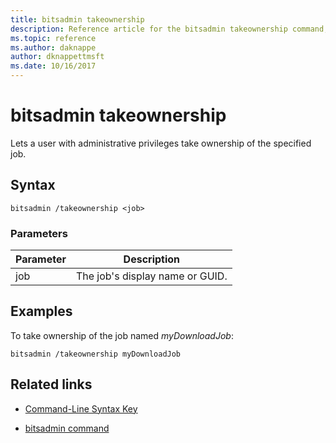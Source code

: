 ```yaml
---
title: bitsadmin takeownership
description: Reference article for the bitsadmin takeownership command, which lets a user with administrative privileges take ownership of the specified job.
ms.topic: reference
ms.author: daknappe
author: dknappettmsft
ms.date: 10/16/2017
---
```


# bitsadmin takeownership

Lets a user with administrative privileges take ownership of the specified job.

## Syntax

```
bitsadmin /takeownership <job>
```

### Parameters

| Parameter | Description |
| --------- | ---------- |
| job | The job's display name or GUID. |

## Examples

To take ownership of the job named *myDownloadJob*:

```
bitsadmin /takeownership myDownloadJob
```

## Related links

- [Command-Line Syntax Key](command-line-syntax-key.md)

- [bitsadmin command](bitsadmin.md)
